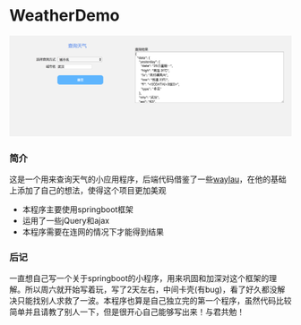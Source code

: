 # WeatherDemo
![图片](https://github.com/JianMo1997/WeatherDemo/raw/master/src/main/resources/static/image/示例图片.png "图片")
### 简介
这是一个用来查询天气的小应用程序，后端代码借鉴了一些[waylau](https://github.com/waylau)，在他的基础上添加了自己的想法，使得这个项目更加美观
 * 本程序主要使用springboot框架
 * 运用了一些jQuery和ajax
 * 本程序需要在连网的情况下才能得到结果

### 后记
一直想自己写一个关于springboot的小程序，用来巩固和加深对这个框架的理解。所以周六就开始写着玩，写了2天左右，中间卡壳(有bug)，看了好久都没解决只能找别人求救了一波。本程序也算是自己独立完的第一个程序，虽然代码比较简单并且请教了别人一下，但是很开心自己能够写出来！与君共勉！
